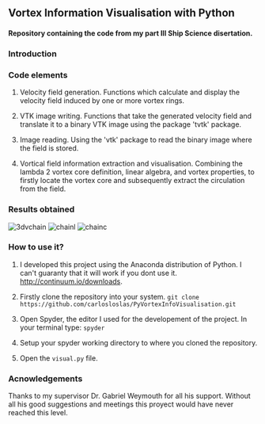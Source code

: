## Vortex Information Visualisation with Python
#### Repository containing the code from my part III Ship Science disertation.

### Introduction

### Code elements
1. Velocity field generation. Functions which calculate and display the velocity field induced by one or more vortex rings.

2. VTK image writing. Functions that take the generated velocity field and translate it to a binary VTK image using the package 'tvtk' package.

3. Image reading. Using the 'vtk' package to read the binary image where the field is stored.

4. Vortical field information extraction and visualisation. Combining the lambda 2 vortex core definition, linear algebra, and vortex properties, to firstly locate the vortex core and subsequently extract the circulation from the field. 

### Results obtained

![3dvchain](https://cloud.githubusercontent.com/assets/10100481/9027607/cf689992-3953-11e5-8f24-4a60161b2c20.png)
![chainl](https://cloud.githubusercontent.com/assets/10100481/9027612/01a8de30-3954-11e5-92a0-efbd0d02b373.png)
![chainc](https://cloud.githubusercontent.com/assets/10100481/9027614/0b578936-3954-11e5-9b86-479a22d94fb7.png)

### How to use it?

1. I developed this project using the Anaconda distribution of Python. I can't guaranty that it will work if you dont use it. http://continuum.io/downloads.
2. Firstly clone the repository into your system. 
`git clone https://github.com/carlosloslas/PyVortexInfoVisualisation.git`

3. Open Spyder, the editor I used for the developement of the project. In your terminal type: 
`spyder`
4. Setup your spyder working directory to where you cloned the repository.
5. Open the ``` visual.py ``` file.


### Acnowledgements

Thanks to my supervisor Dr. Gabriel Weymouth for all his support. Without all his good suggestions and meetings this proyect would have never reached this level. 
